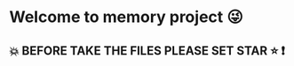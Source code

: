 # Welcome to memory project :stuck_out_tongue_winking_eye:
## :collision: BEFORE TAKE THE FILES PLEASE SET STAR :star: :exclamation: 

